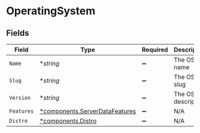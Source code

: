 # OperatingSystem


## Fields

| Field                                                                           | Type                                                                            | Required                                                                        | Description                                                                     |
| ------------------------------------------------------------------------------- | ------------------------------------------------------------------------------- | ------------------------------------------------------------------------------- | ------------------------------------------------------------------------------- |
| `Name`                                                                          | **string*                                                                       | :heavy_minus_sign:                                                              | The OS name                                                                     |
| `Slug`                                                                          | **string*                                                                       | :heavy_minus_sign:                                                              | The OS slug                                                                     |
| `Version`                                                                       | **string*                                                                       | :heavy_minus_sign:                                                              | The OS description                                                              |
| `Features`                                                                      | [*components.ServerDataFeatures](../../models/components/serverdatafeatures.md) | :heavy_minus_sign:                                                              | N/A                                                                             |
| `Distro`                                                                        | [*components.Distro](../../models/components/distro.md)                         | :heavy_minus_sign:                                                              | N/A                                                                             |
